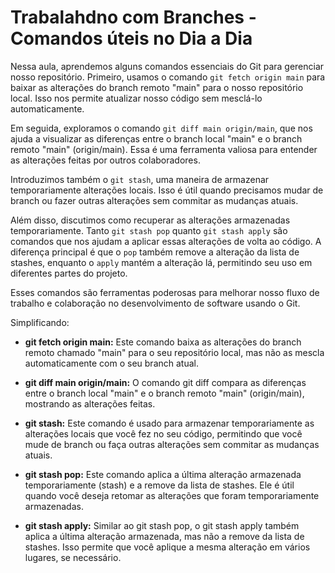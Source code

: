 # Trabalahdno com Branches - Comandos úteis no Dia a Dia
Nessa aula, aprendemos alguns comandos essenciais do Git para gerenciar nosso repositório. Primeiro, usamos o comando `git fetch origin main` para baixar as alterações do branch remoto "main" para o nosso repositório local. Isso nos permite atualizar nosso código sem mesclá-lo automaticamente.

Em seguida, exploramos o comando `git diff main origin/main`, que nos ajuda a visualizar as diferenças entre o branch local "main" e o branch remoto "main" (origin/main). Essa é uma ferramenta valiosa para entender as alterações feitas por outros colaboradores.

Introduzimos também o `git stash`, uma maneira de armazenar temporariamente alterações locais. Isso é útil quando precisamos mudar de branch ou fazer outras alterações sem commitar as mudanças atuais.

Além disso, discutimos como recuperar as alterações armazenadas temporariamente. Tanto `git stash pop` quanto `git stash apply` são comandos que nos ajudam a aplicar essas alterações de volta ao código. A diferença principal é que o `pop` também remove a alteração da lista de stashes, enquanto o `apply` mantém a alteração lá, permitindo seu uso em diferentes partes do projeto.

Esses comandos são ferramentas poderosas para melhorar nosso fluxo de trabalho e colaboração no desenvolvimento de software usando o Git.

Simplificando:

-  **git fetch origin main:** Este comando baixa as alterações do branch remoto chamado "main" para o seu repositório local, mas não as mescla automaticamente com o seu branch atual.

- **git diff main origin/main:** O comando git diff compara as diferenças entre o branch local "main" e o branch remoto "main" (origin/main), mostrando as alterações feitas.

- **git stash:** Este comando é usado para armazenar temporariamente as alterações locais que você fez no seu código, permitindo que você mude de branch ou faça outras alterações sem commitar as mudanças atuais.

- **git stash pop:** Este comando aplica a última alteração armazenada temporariamente (stash) e a remove da lista de stashes. Ele é útil quando você deseja retomar as alterações que foram temporariamente armazenadas.

- **git stash apply:** Similar ao git stash pop, o git stash apply também aplica a última alteração armazenada, mas não a remove da lista de stashes. Isso permite que você aplique a mesma alteração em vários lugares, se necessário.
